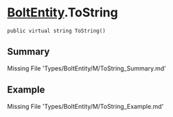 # [BoltEntity](Types/BoltEntity.md).ToString
`public virtual string ToString()`
## Summary
Missing File 'Types/BoltEntity/M/ToString_Summary.md'
## Example
Missing File 'Types/BoltEntity/M/ToString_Example.md'
